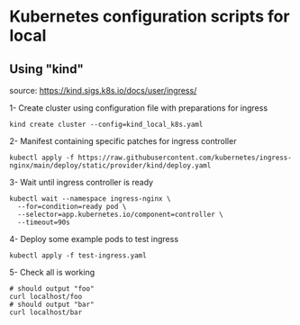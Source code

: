 # Kubernetes configuration scripts for local 

## Using "kind"

source: https://kind.sigs.k8s.io/docs/user/ingress/

1- Create cluster using configuration file with preparations for ingress

```
kind create cluster --config=kind_local_k8s.yaml
```

2- Manifest containing specific patches for ingress controller
```
kubectl apply -f https://raw.githubusercontent.com/kubernetes/ingress-nginx/main/deploy/static/provider/kind/deploy.yaml
```

3- Wait until ingress controller is ready
```
kubectl wait --namespace ingress-nginx \
  --for=condition=ready pod \
  --selector=app.kubernetes.io/component=controller \
  --timeout=90s
```

4- Deploy some example pods to test ingress 
```
kubectl apply -f test-ingress.yaml
```

5- Check all is working
```
# should output "foo"
curl localhost/foo
# should output "bar"
curl localhost/bar
```
